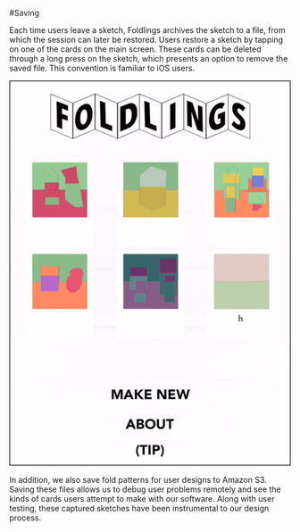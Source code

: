 #Saving

Each time users leave a sketch, Foldlings archives the sketch to a file, from which the session can later be restored.  Users restore a sketch by tapping on one of the cards on the main screen.  These cards can be deleted through a long press on the sketch, which presents an option to remove the saved file.  This convention is familiar to iOS users.

![Saved sketches displayed on the main screen.](figures/34_UI_Saving/saved_sketches.png)

In addition, we also save fold patterns for user designs to Amazon S3.  Saving these files allows us to debug user problems remotely and see the kinds of cards users attempt to make with our software.  Along with user testing, these captured sketches have been instrumental to our design process.